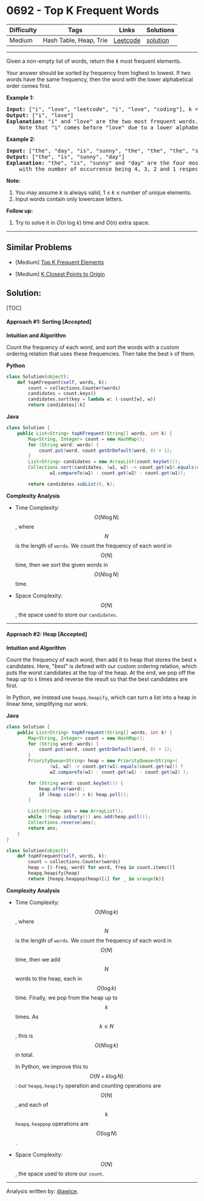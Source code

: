 # 0692 - Top K Frequent Words

Difficulty  | Tags | Links | Solutions
----------- | ---- | ----- | -----
Medium | Hash Table, Heap, Trie | [Leetcode](https://leetcode.com/problems/top-k-frequent-words) | [solution](https://leetcode.com/problems/top-k-frequent-words/solution/)


-----------

<p>Given a non-empty list of words, return the <i>k</i> most frequent elements.</p>
<p>Your answer should be sorted by frequency from highest to lowest. If two words have the same frequency, then the word with the lower alphabetical order comes first.</p>

<p><b>Example 1:</b><br />
<pre>
<b>Input:</b> ["i", "love", "leetcode", "i", "love", "coding"], k = 2
<b>Output:</b> ["i", "love"]
<b>Explanation:</b> "i" and "love" are the two most frequent words.
    Note that "i" comes before "love" due to a lower alphabetical order.
</pre>
</p>

<p><b>Example 2:</b><br />
<pre>
<b>Input:</b> ["the", "day", "is", "sunny", "the", "the", "the", "sunny", "is", "is"], k = 4
<b>Output:</b> ["the", "is", "sunny", "day"]
<b>Explanation:</b> "the", "is", "sunny" and "day" are the four most frequent words,
    with the number of occurrence being 4, 3, 2 and 1 respectively.
</pre>
</p>

<p><b>Note:</b><br>
<ol>
<li>You may assume <i>k</i> is always valid, 1 &le; <i>k</i> &le; number of unique elements.</li>
<li>Input words contain only lowercase letters.</li>
</ol>
</p>

<p><b>Follow up:</b><br />
<ol>
<li>Try to solve it in <i>O</i>(<i>n</i> log <i>k</i>) time and <i>O</i>(<i>n</i>) extra space.</li>
</ol>
</p>

-----------


## Similar Problems

- [Medium] [Top K Frequent Elements](top-k-frequent-elements)

- [Medium] [K Closest Points to Origin](k-closest-points-to-origin)




## Solution:

[TOC]


#### Approach #1: Sorting [Accepted]

**Intuition and Algorithm**

Count the frequency of each word, and sort the words with a custom ordering relation that uses these frequencies.  Then take the best `k` of them.

**Python**
```python
class Solution(object):
    def topKFrequent(self, words, k):
        count = collections.Counter(words)
        candidates = count.keys()
        candidates.sort(key = lambda w: (-count[w], w))
        return candidates[:k]
```

**Java**
```java
class Solution {
    public List<String> topKFrequent(String[] words, int k) {
        Map<String, Integer> count = new HashMap();
        for (String word: words) {
            count.put(word, count.getOrDefault(word, 0) + 1);
        }
        List<String> candidates = new ArrayList(count.keySet());
        Collections.sort(candidates, (w1, w2) -> count.get(w1).equals(count.get(w2)) ?
                w1.compareTo(w2) : count.get(w2) - count.get(w1));

        return candidates.subList(0, k);
```

**Complexity Analysis**

* Time Complexity: $$O(N \log{N})$$, where $$N$$ is the length of `words`.  We count the frequency of each word in $$O(N)$$ time, then we sort the given words in $$O(N \log{N})$$ time.

* Space Complexity: $$O(N)$$, the space used to store our `candidates`.

---

#### Approach #2: Heap [Accepted]

**Intuition and Algorithm**

Count the frequency of each word, then add it to heap that stores the best `k` candidates.  Here, "best" is defined with our custom ordering relation, which puts the worst candidates at the top of the heap.  At the end, we pop off the heap up to `k` times and reverse the result so that the best candidates are first.

In Python, we instead use `heapq.heapify`, which can turn a list into a heap in linear time, simplifying our work.

**Java**
```java
class Solution {
    public List<String> topKFrequent(String[] words, int k) {
        Map<String, Integer> count = new HashMap();
        for (String word: words) {
            count.put(word, count.getOrDefault(word, 0) + 1);
        }
        PriorityQueue<String> heap = new PriorityQueue<String>(
                (w1, w2) -> count.get(w1).equals(count.get(w2)) ?
                w2.compareTo(w1) : count.get(w1) - count.get(w2) );

        for (String word: count.keySet()) {
            heap.offer(word);
            if (heap.size() > k) heap.poll();
        }

        List<String> ans = new ArrayList();
        while (!heap.isEmpty()) ans.add(heap.poll());
        Collections.reverse(ans);
        return ans;
    }
}
```

```python
class Solution(object):
    def topKFrequent(self, words, k):
        count = collections.Counter(words)
        heap = [(-freq, word) for word, freq in count.items()]
        heapq.heapify(heap)
        return [heapq.heappop(heap)[1] for _ in xrange(k)]
```

**Complexity Analysis**

* Time Complexity: $$O(N \log{k})$$, where $$N$$ is the length of `words`.  We count the frequency of each word in $$O(N)$$ time, then we add $$N$$ words to the heap, each in $$O(\log {k})$$ time.  Finally, we pop from the heap up to $$k$$ times.  As $$k \leq N$$, this is $$O(N \log{k})$$ in total.

  In Python, we improve this to $$O(N + k \log {N})$$: our `heapq.heapify` operation and counting operations are $$O(N)$$, and each of $$k$$ `heapq.heappop` operations are $$O(\log {N})$$.

* Space Complexity: $$O(N)$$, the space used to store our `count`.

---

Analysis written by: [@awice](https://leetcode.com/awice).
